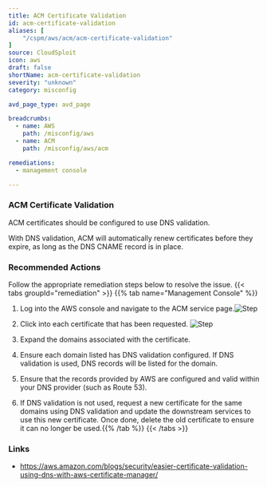 ```yaml
---
title: ACM Certificate Validation
id: acm-certificate-validation
aliases: [
	"/cspm/aws/acm/acm-certificate-validation"
]
source: CloudSploit
icon: aws
draft: false
shortName: acm-certificate-validation
severity: "unknown"
category: misconfig

avd_page_type: avd_page

breadcrumbs: 
  - name: AWS
    path: /misconfig/aws
  - name: ACM
    path: /misconfig/aws/acm

remediations:
  - management console

---
```


### ACM Certificate Validation

ACM certificates should be configured to use DNS validation.

With DNS validation, ACM will automatically renew certificates before they expire, as long as the DNS CNAME record is in place.

### Recommended Actions

Follow the appropriate remediation steps below to resolve the issue.
{{< tabs groupId="remediation" >}}
{{% tab name="Management Console" %}}
1. Log into the AWS console and navigate to the ACM service page.![Step](/path/to/some/image.png)

2. Click into each certificate that has been requested. ![Step](/path/to/some/image.png)

3. Expand the domains associated with the certificate.
4. Ensure each domain listed has DNS validation configured. If DNS validation is used, DNS records will be listed for the domain.
5. Ensure that the records provided by AWS are configured and valid within your DNS provider (such as Route 53).
6. If DNS validation is not used, request a new certificate for the same domains using DNS validation and update the downstream services to use this new certificate. Once done, delete the old certificate to ensure it can no longer be used.{{% /tab %}}
{{< /tabs >}}



### Links
  - https://aws.amazon.com/blogs/security/easier-certificate-validation-using-dns-with-aws-certificate-manager/


